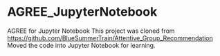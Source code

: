 # AGREE_JupyterNotebook
AGREE for Jupyter Notebook
This project was cloned from https://github.com/BlueSummerTrain/Attentive_Group_Recommendation
Moved the code into Jupyter Notebook for learning.
